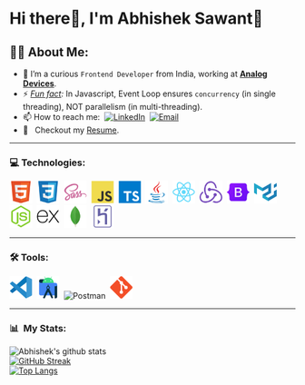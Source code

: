 # Hi there👋, I'm Abhishek Sawant🙂

## 🧑‍💻 About Me:

- 🔭 I’m a curious `Frontend Developer` from India, working at **[Analog Devices](https://www.analog.com)**.
- ⚡ *<ins>Fun fact</ins>:* In Javascript, Event Loop ensures `concurrency` (in single threading), NOT parallelism (in multi-threading).
- 📫 How to reach me: &nbsp;<a href="https://www.linkedin.com/in/iamabhisheksawant/"><img alt="LinkedIn" src="https://img.shields.io/badge/LinkedIn-Abhishek%20Sawant-blue?style=flat-square&logo=linkedin"></a>&nbsp;
<a href="mailto:abhishakesawant@gmail.com"><img alt="Email" src="https://img.shields.io/badge/Email-abhishakesawant@gmail.com-blue?style=flat-square&logo=gmail"></a>
- 📝 &nbsp; Checkout my [Resume](https://github.com/Abhishek-Sawant-98/Abhishek-Sawant-98/blob/main/resources/Abhishek_Sawant_Resume.pdf).
---

### 💻 Technologies:
<p>
<img src="https://github.com/devicons/devicon/blob/master/icons/html5/html5-original.svg" title="HTML5" alt="HTML" width="40" height="40"/>&nbsp;
<img src="https://github.com/devicons/devicon/blob/master/icons/css3/css3-original.svg"  title="CSS3" alt="CSS" width="40" height="40"/>&nbsp;
<img src="https://github.com/devicons/devicon/blob/master/icons/sass/sass-original.svg"  title="SASS" alt="SASS" width="40" height="40"/>&nbsp;
<img src="https://github.com/devicons/devicon/blob/master/icons/javascript/javascript-original.svg" title="JavaScript" alt="JavaScript" width="40" height="40"/>&nbsp;
<img src="https://github.com/devicons/devicon/blob/master/icons/typescript/typescript-original.svg" title="TypeScript" alt="TypeScript" width="40" height="40"/>&nbsp;
<img src="https://github.com/devicons/devicon/blob/master/icons/java/java-original.svg" title="Java" alt="Java" width="40" height="40"/>&nbsp;
<img src="https://github.com/devicons/devicon/blob/master/icons/react/react-original.svg" title="React" alt="React" width="40" height="40"/>&nbsp;
<img src="https://github.com/devicons/devicon/blob/master/icons/redux/redux-original.svg" title="Redux Toolkit" alt="Redux Toolkit" width="40" height="40"/>&nbsp;
<img src="https://github.com/devicons/devicon/blob/master/icons/bootstrap/bootstrap-original.svg" title="Bootstrap5" alt="Bootstrap5" width="40" height="40"/>&nbsp;
  <img src="https://github.com/devicons/devicon/blob/master/icons/materialui/materialui-original.svg" title="Material UI" alt="Material UI" width="40" height="40"/>&nbsp;
<img src="https://github.com/devicons/devicon/blob/master/icons/nodejs/nodejs-original.svg" title="NodeJS" alt="NodeJS" width="40" height="40"/>&nbsp;
<img src="https://github.com/devicons/devicon/blob/master/icons/express/express-original.svg" title="ExpressJS"  alt="ExpressJS" width="40" height="40"/>&nbsp;
<img src="https://github.com/devicons/devicon/blob/master/icons/mongodb/mongodb-original.svg" title="MongoDB" alt="MongoDB" width="40" height="40"/>&nbsp;
<img src="https://github.com/devicons/devicon/blob/master/icons/heroku/heroku-original.svg" title="Heroku"  alt="Heroku" width="40" height="40"/>&nbsp;
</p>

---

### 🛠️ Tools:
<p>
<img src="https://github.com/devicons/devicon/blob/master/icons/vscode/vscode-original.svg" title="VSCode"  alt="VSCode" width="40" height="40"/>&nbsp;
<img src="https://github.com/devicons/devicon/blob/master/icons/androidstudio/androidstudio-original.svg" title="Android Studio"  alt="Android Studio" width="40" height="40"/>&nbsp;
<img src="https://www.vectorlogo.zone/logos/getpostman/getpostman-icon.svg" title="Postman"  alt="Postman" width="40" height="40"/>&nbsp;
<img src="https://github.com/devicons/devicon/blob/master/icons/git/git-original.svg" title="Git" alt="Git" width="40" height="40"/>&nbsp;
</p>

---

### 📊 &nbsp;My Stats:

![Abhishek's github stats](https://github-readme-stats.vercel.app/api?username=Abhishek-Sawant-98&theme=tokyonight&show_icons=true&hide=["issues"])<br>
[![GitHub Streak](http://github-readme-streak-stats.herokuapp.com?user=Abhishek-Sawant-98&theme=dark&background=000000)](https://git.io/streak-stats)<br>
[![Top Langs](https://github-readme-stats.vercel.app/api/top-langs/?username=Abhishek-Sawant-98&layout=compact&theme=vision-friendly-dark)](https://github.com/anuraghazra/github-readme-stats)


